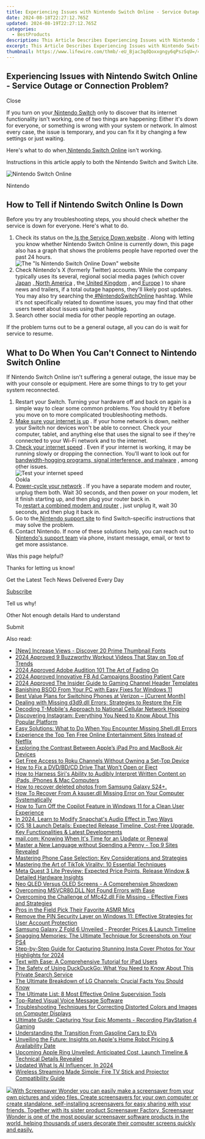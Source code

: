 ```yaml
---
title: Experiencing Issues with Nintendo Switch Online - Service Outage or Connection Problem?
date: 2024-08-18T22:27:12.765Z
updated: 2024-08-19T22:27:12.765Z
categories:
  - BestProducts
description: This Article Describes Experiencing Issues with Nintendo Switch Online - Service Outage or Connection Problem?
excerpt: This Article Describes Experiencing Issues with Nintendo Switch Online - Service Outage or Connection Problem?
thumbnail: https://www.lifewire.com/thmb/-eU_Bjac3qdQoxxgngy6qPszSqU=/400x300/filters:no_upscale():max_bytes(150000):strip_icc():format(webp)/001-is-nintendo-switch-online-down-or-is-it-just-you-4846361-d95930818e9d4bc39ff7535c50087c08.jpg
---
```


## Experiencing Issues with Nintendo Switch Online - Service Outage or Connection Problem?

Close 

 If you turn on your[ Nintendo Switch](https://www.lifewire.com/what-is-the-nintendo-switch-4148184) only to discover that its internet functionality isn't working, one of two things are happening: Either it's down for everyone, or something is wrong with your system or network. In almost every case, the issue is temporary, and you can fix it by changing a few settings or just waiting.

 Here's what to do when[ Nintendo Switch Online](https://www.lifewire.com/what-is-nintendo-switch-online-4175784) isn't working.

 Instructions in this article apply to both the Nintendo Switch and Switch Lite.

![Nintendo Switch Online](https://www.lifewire.com/thmb/Iz_a-m3CcpnNNuN2riOp-HsnVqU=/1500x0/filters:no_upscale():max_bytes(150000):strip_icc():format(webp)/001-is-nintendo-switch-online-down-or-is-it-just-you-4846361-d95930818e9d4bc39ff7535c50087c08.jpg) 

Nintendo 

##  How to Tell if Nintendo Switch Online Is Down 

 Before you try any troubleshooting steps, you should check whether the service is down for everyone. Here's what to do.

1. Check its status on the[ Is the Service Down website](https://istheservicedown.com/problems/nintendo-switch) . Along with letting you know whether Nintendo Switch Online is currently down, this page also has a graph that shows the problems people have reported over the past 24 hours.  
![The "Is Nintendo Switch Online Down" website](https://www.lifewire.com/thmb/lw9_m9sDG3WFIS5DIKyukcbBGd4=/1500x0/filters:no_upscale():max_bytes(150000):strip_icc():format(webp)/002--is-nintendo-switch-online-down-or-is-it-just-you-4846361-e7c8bdc19cf444d1939efe81ad9a1c0d.jpg)
2. Check Nintendo's X (formerly Twitter) accounts. While the company typically uses its several, regional social media pages (which cover[ Japan](https://twitter.com/nintendo?lang=en) ,[ North America](https://twitter.com/NintendoAmerica) , the[ United Kingdom](https://twitter.com/nintendouk?lang=en) , and[ Europe](https://twitter.com/NintendoEurope) ) to share news and trailers, if a total outage happens, they'll likely post updates. You may also try searching the[ #NintendoSwitchOnline](https://twitter.com/hashtag/nintendoswitchonline) hashtag. While it's not specifically related to downtime issues, you may find that other users tweet about issues using that hashtag.
3. Search other social media for other people reporting an outage.

 If the problem turns out to be a general outage, all you can do is wait for service to resume.

##  What to Do When You Can't Connect to Nintendo Switch Online 

 If Nintendo Switch Online isn't suffering a general outage, the issue may be with your console or equipment. Here are some things to try to get your system reconnected.

1. Restart your Switch. Turning your hardware off and back on again is a simple way to clear some common problems. You should try it before you move on to more complicated troubleshooting methods.
2. [ Make sure your internet is up](https://www.lifewire.com/what-to-do-when-theres-no-wi-fi-internet-connection-2378240) . If your home network is down, neither your Switch nor devices won't be able to connect. Check your computer, tablet, and anything else that uses the signal to see if they're connected to your Wi-Fi network and to the internet.
3. [ Check your internet speed](https://www.lifewire.com/how-to-test-your-internet-speed-2617987) . Even if your internet is working, it may be running slowly or dropping the connection. You'll want to look out for[ bandwidth-hogging programs, signal interference, and malware](https://www.lifewire.com/troubleshooting-slow-internet-connection-818125) , among other issues.  
![Test your internet speed](https://www.lifewire.com/thmb/N8IYs5Q31MCPqBo7pdoH8fEhySQ=/1500x0/filters:no_upscale():max_bytes(150000):strip_icc():format(webp)/003-is-nintendo-switch-online-down-or-is-it-just-you-4846361-0c4b7fad202a4f1999e164a15bd1f05c.jpg)  
Ookla
4. [ Power-cycle your network](https://www.lifewire.com/why-does-restarting-seem-to-fix-most-computer-problems-2624569) . If you have a separate modem and router, unplug them both. Wait 30 seconds, and then power on your modem, let it finish starting up, and then plug your router back in.  
 To[ restart a combined modem and router](https://www.lifewire.com/how-to-properly-restart-a-router-modem-2624570) , just unplug it, wait 30 seconds, and then plug it back in.
5. Go to the[ Nintendo support site](https://en-americas-support.nintendo.com/app/categories/detail/p/989/c/898) to find Switch-specific instructions that may solve the problem.
6. Contact Nintendo. If none of these solutions help, you can reach out to[ Nintendo's support team](https://en-americas-support.nintendo.com/app/contact) via phone, instant message, email, or text to get more assistance.

Was this page helpful?

Thanks for letting us know!

 Get the Latest Tech News Delivered Every Day

[ Subscribe ](https://www.lifewire.com/#) 

Tell us why!

 Other  Not enough details  Hard to understand 

 Submit 

<ins class="adsbygoogle"
     style="display:block"
     data-ad-format="autorelaxed"
     data-ad-client="ca-pub-7571918770474297"
     data-ad-slot="1223367746"></ins>



<ins class="adsbygoogle"
     style="display:block"
     data-ad-client="ca-pub-7571918770474297"
     data-ad-slot="8358498916"
     data-ad-format="auto"
     data-full-width-responsive="true"></ins>

<span class="atpl-alsoreadstyle">Also read:</span>
<div><ul>
<li><a href="https://youtube-help.techidaily.com/new-increase-views-discover-20-prime-thumbnail-fonts/"><u>[New] Increase Views - Discover 20 Prime Thumbnail Fonts</u></a></li>
<li><a href="https://youtube-videos.techidaily.com/2024-approved-9-buzzworthy-workout-videos-that-stay-on-top-of-trends/"><u>2024 Approved  9 Buzzworthy Workout Videos That Stay on Top of Trends</u></a></li>
<li><a href="https://extra-lessons.techidaily.com/2024-approved-adobe-audition-101-the-art-of-fading-on/"><u>2024 Approved  Adobe Audition 101  The Art of Fading On</u></a></li>
<li><a href="https://some-techniques.techidaily.com/2024-approved-innovative-fb-ad-campaigns-boosting-patient-care/"><u>2024 Approved  Innovative FB Ad Campaigns Boosting Patient Care</u></a></li>
<li><a href="https://youtube-stream.techidaily.com/2024-approved-the-insider-guide-to-gaming-channel-header-templates/"><u>2024 Approved  The Insider Guide to Gaming Channel Header Templates</u></a></li>
<li><a href="https://data-wizards.techidaily.com/banishing-bsod-from-your-pc-with-easy-fixes-for-windows-11/"><u>Banishing BSOD From Your PC with Easy Fixes for Windows 11</u></a></li>
<li><a href="https://techtrends.techidaily.com/best-value-plans-for-switching-phones-at-verizon-current-month/"><u>Best Value Plans for Switching Phones at Verizon – [Current Month]</u></a></li>
<li><a href="https://techtrends.techidaily.com/dealing-with-missing-d3d9dll-errors-strategies-to-restore-the-file/"><u>Dealing with Missing d3d9.dll Errors: Strategies to Restore the File</u></a></li>
<li><a href="https://techtrends.techidaily.com/decoding-t-mobiles-approach-to-national-cellular-network-hopping/"><u>Decoding T-Mobile's Approach to National Cellular Network Hopping</u></a></li>
<li><a href="https://techtrends.techidaily.com/discovering-instagram-everything-you-need-to-know-about-this-popular-platform/"><u>Discovering Instagram: Everything You Need to Know About This Popular Platform</u></a></li>
<li><a href="https://techtrends.techidaily.com/easy-solutions-what-to-do-when-you-encounter-missing-shelldll-errors/"><u>Easy Solutions: What to Do When You Encounter Missing Shell.dll Errors</u></a></li>
<li><a href="https://techtrends.techidaily.com/experience-the-top-ten-free-online-entertainment-sites-instead-of-netflix/"><u>Experience the Top Ten Free Online Entertainment Sites Instead of Netflix</u></a></li>
<li><a href="https://techtrends.techidaily.com/exploring-the-contrast-between-apples-ipad-pro-and-macbook-air-devices/"><u>Exploring the Contrast Between Apple’s iPad Pro and MacBook Air Devices</u></a></li>
<li><a href="https://techtrends.techidaily.com/get-free-access-to-roku-channels-without-owning-a-set-top-device/"><u>Get Free Access to Roku Channels Without Owning a Set-Top Device</u></a></li>
<li><a href="https://techtrends.techidaily.com/how-to-fix-a-dvdbdcd-drive-that-wont-open-or-eject/"><u>How to Fix a DVD/BD/CD Drive That Won't Open or Eject</u></a></li>
<li><a href="https://techtrends.techidaily.com/how-to-harness-siris-ability-to-audibly-interpret-written-content-on-ipads-iphones-and-mac-computers/"><u>How to Harness Siri's Ability to Audibly Interpret Written Content on iPads, iPhones & Mac Computers</u></a></li>
<li><a href="https://blog-min.techidaily.com/how-to-recover-deleted-photos-from-samsung-galaxy-s24plus-by-fonelab-android-recover-photos/"><u>How to recover deleted photos from Samsung Galaxy S24+.</u></a></li>
<li><a href="https://techtrends.techidaily.com/how-to-recover-from-a-ksuserdll-missing-error-on-your-computer-systematically/"><u>How To Recover From A ksuser.dll Missing Error on Your Computer Systematically</u></a></li>
<li><a href="https://techtrends.techidaily.com/how-to-turn-off-the-copilot-feature-in-windows-11-for-a-clean-user-experience/"><u>How to Turn Off the Copilot Feature in Windows 11 for a Clean User Experience</u></a></li>
<li><a href="https://snapchat-videos.techidaily.com/in-2024-learn-to-modify-snapchats-audio-effect-in-two-ways/"><u>In 2024, Learn to Modify Snapchat's Audio Effect in Two Ways</u></a></li>
<li><a href="https://techtrends.techidaily.com/ios-18-launch-details-expected-release-timeline-cost-free-upgrade-key-functionalities-and-latest-developments/"><u>IOS 18 Launch Details: Expected Release Timeline, Cost-Free Upgrade, Key Functionalities & Latest Developments</u></a></li>
<li><a href="https://techtrends.techidaily.com/mailcom-knowing-when-its-time-for-an-update-or-renewal/"><u>mail.com: Knowing When It's Time for an Update or Renewal</u></a></li>
<li><a href="https://techtrends.techidaily.com/master-a-new-language-without-spending-a-penny-top-9-sites-revealed/"><u>Master a New Language without Spending a Penny - Top 9 Sites Revealed</u></a></li>
<li><a href="https://techtrends.techidaily.com/mastering-phone-case-selection-key-considerations-and-strategies/"><u>Mastering Phone Case Selection: Key Considerations and Strategies</u></a></li>
<li><a href="https://techtrends.techidaily.com/mastering-the-art-of-tiktok-virality-10-essential-techniques/"><u>Mastering the Art of TikTok Virality: 10 Essential Techniques</u></a></li>
<li><a href="https://techtrends.techidaily.com/meta-quest-3-lite-preview-expected-price-points-release-window-and-detailed-hardware-insights/"><u>Meta Quest 3 Lite Preview: Expected Price Points, Release Window & Detailed Hardware Insights</u></a></li>
<li><a href="https://techtrends.techidaily.com/neo-qled-versus-oled-screens-a-comprehensive-showdown/"><u>Neo QLED Versus OLED Screens - A Comprehensive Showdown</u></a></li>
<li><a href="https://techtrends.techidaily.com/overcoming-msvcr80dll-not-found-errors-with-ease/"><u>Overcoming MSVCR80.DLL Not Found Errors with Ease</u></a></li>
<li><a href="https://techtrends.techidaily.com/overcoming-the-challenge-of-mfc42dll-file-missing-effective-fixes-and-strategies/"><u>Overcoming the Challenge of Mfc42.dll File Missing - Effective Fixes and Strategies</u></a></li>
<li><a href="https://youtube-lab.techidaily.com/in-the-field-pick-their-favorite-asmr-mics/"><u>Pros in the Field Pick Their Favorite ASMR Mics</u></a></li>
<li><a href="https://techtrends.techidaily.com/remove-the-pin-security-layer-on-windows-11-effective-strategies-for-user-account-protection/"><u>Remove the PIN Security Layer on Windows 11: Effective Strategies for User Account Protection</u></a></li>
<li><a href="https://techtrends.techidaily.com/samsung-galaxy-z-fold-6-unveiled-preorder-prices-and-launch-timeline/"><u>Samsung Galaxy Z Fold 6 Unveiled - Preorder Prices & Launch Timeline</u></a></li>
<li><a href="https://techtrends.techidaily.com/snagging-memories-the-ultimate-technique-for-screenshots-on-your-ps4/"><u>Snagging Memories: The Ultimate Technique for Screenshots on Your PS4</u></a></li>
<li><a href="https://instagram-clips.techidaily.com/step-by-step-guide-for-capturing-stunning-insta-cover-photos-for-your-highlights-for-2024/"><u>Step-by-Step Guide for Capturing Stunning Insta Cover Photos for Your Highlights for 2024</u></a></li>
<li><a href="https://techtrends.techidaily.com/text-with-ease-a-comprehensive-tutorial-for-ipad-users/"><u>Text with Ease: A Comprehensive Tutorial for iPad Users</u></a></li>
<li><a href="https://techtrends.techidaily.com/the-safety-of-using-duckduckgo-what-you-need-to-know-about-this-private-search-service/"><u>The Safety of Using DuckDuckGo: What You Need to Know About This Private Search Service</u></a></li>
<li><a href="https://techtrends.techidaily.com/the-ultimate-breakdown-of-lg-channels-crucial-facts-you-should-know/"><u>The Ultimate Breakdown of LG Channels: Crucial Facts You Should Know</u></a></li>
<li><a href="https://techtrends.techidaily.com/the-ultimate-list-8-most-effective-online-supervision-tools/"><u>The Ultimate List: 8 Most Effective Online Supervision Tools</u></a></li>
<li><a href="https://techtrends.techidaily.com/top-rated-visual-voice-message-software/"><u>Top-Rated Visual Voice Message Software</u></a></li>
<li><a href="https://techtrends.techidaily.com/troubleshooting-techniques-for-correcting-distorted-colors-and-images-on-computer-displays/"><u>Troubleshooting Techniques for Correcting Distorted Colors and Images on Computer Displays</u></a></li>
<li><a href="https://techtrends.techidaily.com/ultimate-guide-capturing-your-epic-moments-recording-playstation-4-gaming/"><u>Ultimate Guide: Capturing Your Epic Moments - Recording PlayStation 4 Gaming</u></a></li>
<li><a href="https://techtrends.techidaily.com/understanding-the-transition-from-gasoline-cars-to-evs/"><u>Understanding the Transition From Gasoline Cars to EVs</u></a></li>
<li><a href="https://techtrends.techidaily.com/unveiling-the-future-insights-on-apples-home-robot-pricing-and-availability-date/"><u>Unveiling the Future: Insights on Apple's Home Robot Pricing & Availability Date</u></a></li>
<li><a href="https://techtrends.techidaily.com/upcoming-apple-ring-unveiled-anticipated-cost-launch-timeline-and-technical-details-revealed/"><u>Upcoming Apple Ring Unveiled: Anticipated Cost, Launch Timeline & Technical Details Revealed</u></a></li>
<li><a href="https://ai-topics.techidaily.com/updated-what-is-ai-influencer-in-2024/"><u>Updated What Is AI Influencer, In 2024</u></a></li>
<li><a href="https://techtrends.techidaily.com/wireless-streaming-made-simple-fire-tv-stick-and-projector-compatibility-guide/"><u>Wireless Streaming Made Simple: Fire TV Stick and Projector Compatibility Guide</u></a></li>
</ul></div>

<!-- affiliate ads begin -->
<a href="https://secure.2checkout.com/order/checkout.php?PRODS=195080&QTY=1&AFFILIATE=108875&CART=1"><img src="https://www.blumentals.net/scrwonder/images/screensaver-software.png" border="0">With Screensaver Wonder you can easily make a screensaver from your own pictures and video files. Create screensavers for your own computer or create standalone, self-installing screensavers for easy sharing with your friends. Together with its sister product Screensaver Factory, Screensaver Wonder is one of the most popular screensaver software products in the world, helping thousands of users decorate their computer screens quickly and easily.</a>
<!-- affiliate ads end -->